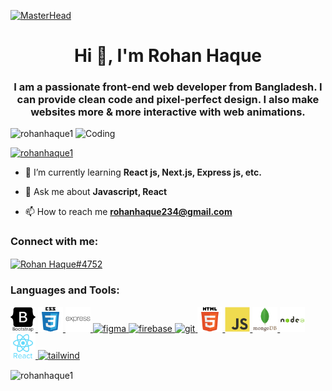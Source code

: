 [![MasterHead](https://img.freepik.com/free-vector/teenager-boy-bedroom-interior-computers-desk_107791-2738.jpg?w=1060&t=st=1687437298~exp=1687437898~hmac=769d0e2a8de05ccf17530a451a1b6b7d503de9473fe75b23c0a1824a1d095c0d)](https://codegrills.in)

<h1 align="center">Hi 👋, I'm Rohan Haque</h1>
<h3 align="center">I am a passionate front-end web developer from Bangladesh. I can provide clean code and pixel-perfect design. I also make websites more & more interactive with web animations.</h3>

<img align="right" alt="Coding" width="400" src="https://img.freepik.com/free-photo/3d-render-code-testing-functional-test-usability_107791-16607.jpg?w=1380&t=st=1687436793~exp=1687437393~hmac=0e4b54d86b725cac63c21cd3cbd2d766c56620c8789bdb76649c9c5d41edc7c0">

<p align="left"> <img src="https://komarev.com/ghpvc/?username=rohanhaque1&label=Profile%20views&color=0e75b6&style=flat" alt="rohanhaque1" /> </p>

<p align="left"> <a href="https://github.com/ryo-ma/github-profile-trophy"><img src="https://github-profile-trophy.vercel.app/?username=rohanhaque1" alt="rohanhaque1" /></a> </p>

- 🌱 I’m currently learning **React js, Next.js, Express js, etc.**

- 💬 Ask me about **Javascript, React**

- 📫 How to reach me **rohanhaque234@gmail.com**

<h3 align="left">Connect with me:</h3>
<p align="left">
<a href="https://discord.gg/Rohan Haque#4752" target="blank"><img align="center" src="https://raw.githubusercontent.com/rahuldkjain/github-profile-readme-generator/master/src/images/icons/Social/discord.svg" alt="Rohan Haque#4752" height="30" width="40" /></a>
</p>

<h3 align="left">Languages and Tools:</h3>
<p align="left"> <a href="https://getbootstrap.com" target="_blank" rel="noreferrer"> <img src="https://raw.githubusercontent.com/devicons/devicon/master/icons/bootstrap/bootstrap-plain-wordmark.svg" alt="bootstrap" width="40" height="40"/> </a> <a href="https://www.w3schools.com/css/" target="_blank" rel="noreferrer"> <img src="https://raw.githubusercontent.com/devicons/devicon/master/icons/css3/css3-original-wordmark.svg" alt="css3" width="40" height="40"/> </a> <a href="https://expressjs.com" target="_blank" rel="noreferrer"> <img src="https://raw.githubusercontent.com/devicons/devicon/master/icons/express/express-original-wordmark.svg" alt="express" width="40" height="40"/> </a> <a href="https://www.figma.com/" target="_blank" rel="noreferrer"> <img src="https://www.vectorlogo.zone/logos/figma/figma-icon.svg" alt="figma" width="40" height="40"/> </a> <a href="https://firebase.google.com/" target="_blank" rel="noreferrer"> <img src="https://www.vectorlogo.zone/logos/firebase/firebase-icon.svg" alt="firebase" width="40" height="40"/> </a> <a href="https://git-scm.com/" target="_blank" rel="noreferrer"> <img src="https://www.vectorlogo.zone/logos/git-scm/git-scm-icon.svg" alt="git" width="40" height="40"/> </a> <a href="https://www.w3.org/html/" target="_blank" rel="noreferrer"> <img src="https://raw.githubusercontent.com/devicons/devicon/master/icons/html5/html5-original-wordmark.svg" alt="html5" width="40" height="40"/> </a> <a href="https://developer.mozilla.org/en-US/docs/Web/JavaScript" target="_blank" rel="noreferrer"> <img src="https://raw.githubusercontent.com/devicons/devicon/master/icons/javascript/javascript-original.svg" alt="javascript" width="40" height="40"/> </a> <a href="https://www.mongodb.com/" target="_blank" rel="noreferrer"> <img src="https://raw.githubusercontent.com/devicons/devicon/master/icons/mongodb/mongodb-original-wordmark.svg" alt="mongodb" width="40" height="40"/> </a> <a href="https://nodejs.org" target="_blank" rel="noreferrer"> <img src="https://raw.githubusercontent.com/devicons/devicon/master/icons/nodejs/nodejs-original-wordmark.svg" alt="nodejs" width="40" height="40"/> </a> <a href="https://reactjs.org/" target="_blank" rel="noreferrer"> <img src="https://raw.githubusercontent.com/devicons/devicon/master/icons/react/react-original-wordmark.svg" alt="react" width="40" height="40"/> </a> <a href="https://tailwindcss.com/" target="_blank" rel="noreferrer"> <img src="https://www.vectorlogo.zone/logos/tailwindcss/tailwindcss-icon.svg" alt="tailwind" width="40" height="40"/> </a> </p>

<p><img align="center" src="https://github-readme-stats.vercel.app/api/top-langs?username=rohanhaque1&show_icons=true&locale=en&layout=compact" alt="rohanhaque1" /></p>

